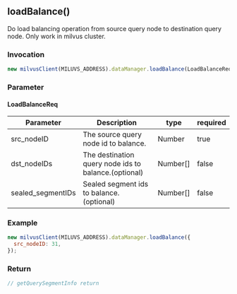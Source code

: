 ## loadBalance()
Do load balancing operation from source query node to destination query node. Only work in milvus cluster.

### Invocation 
```javascript
new milvusClient(MILUVS_ADDRESS).dataManager.loadBalance(LoadBalanceReq);
```

### Parameter
#### LoadBalanceReq
| Parameter         | Description                                          | type     | required |
| ----------------- | ---------------------------------------------------- | -------- | -------- |
| src_nodeID        | The source query node id to balance.                 | Number   | true     |
| dst_nodeIDs       | The destination query node ids to balance.(optional) | Number[] | false    |
| sealed_segmentIDs | Sealed segment ids to balance.(optional)             | Number[] | false    |

### Example
```javascript
new milvusClient(MILUVS_ADDRESS).dataManager.loadBalance({
  src_nodeID: 31,
});
```
### Return
```javascript
// getQuerySegmentInfo return
```
